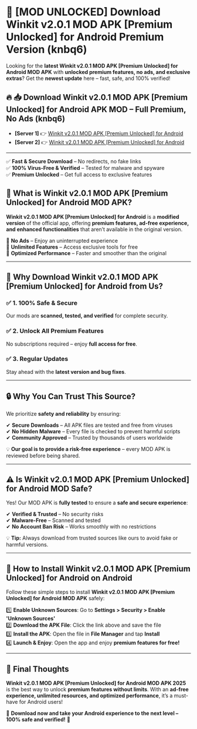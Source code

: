 # 🚀 [MOD UNLOCKED] Download Winkit v2.0.1 MOD APK [Premium Unlocked] for Android Premium Version (knbq6)

Looking for the **latest Winkit v2.0.1 MOD APK [Premium Unlocked] for Android MOD APK** with **unlocked premium features, no ads, and exclusive extras**? Get the **newest update** here – fast, safe, and 100% verified!  


## 🔥 📥 Download Winkit v2.0.1 MOD APK [Premium Unlocked] for Android APK MOD – Full Premium, No Ads (knbq6)

- **[Server 1]** 👉 [Winkit v2.0.1 MOD APK [Premium Unlocked] for Android](https://apkcomod.com?title=Winkit_v2.0.1_MOD_APK_[Premium_Unlocked]_for_Android)  
- **[Server 2]** 👉 [Winkit v2.0.1 MOD APK [Premium Unlocked] for Android](https://apkcomod.com?title=Winkit_v2.0.1_MOD_APK_[Premium_Unlocked]_for_Android)  

---
✅ **Fast & Secure Download** – No redirects, no fake links  
✅ **100% Virus-Free & Verified** – Tested for malware and spyware  
✅ **Premium Unlocked** – Get full access to exclusive features  


## 📌 What is Winkit v2.0.1 MOD APK [Premium Unlocked] for Android MOD APK?

**Winkit v2.0.1 MOD APK [Premium Unlocked] for Android** is a **modified version** of the official app, offering **premium features, ad-free experience, and enhanced functionalities** that aren’t available in the original version.  

🔹 **No Ads** – Enjoy an uninterrupted experience  
🔹 **Unlimited Features** – Access exclusive tools for free  
🔹 **Optimized Performance** – Faster and smoother than the original  

---

## 🌟 Why Download Winkit v2.0.1 MOD APK [Premium Unlocked] for Android from Us?

### ✅ 1. 100% Safe & Secure  
Our mods are **scanned, tested, and verified** for complete security.  

### ✅ 2. Unlock All Premium Features  
No subscriptions required – enjoy **full access for free**.  

### ✅ 3. Regular Updates  
Stay ahead with the **latest version and bug fixes**.  

---

## 🔒 Why You Can Trust This Source?

We prioritize **safety and reliability** by ensuring:  

✔ **Secure Downloads** – All APK files are tested and free from viruses  
✔ **No Hidden Malware** – Every file is checked to prevent harmful scripts  
✔ **Community Approved** – Trusted by thousands of users worldwide  

💡 **Our goal is to provide a risk-free experience** – every MOD APK is reviewed before being shared.  

---

## ⚠️ Is Winkit v2.0.1 MOD APK [Premium Unlocked] for Android MOD Safe?

Yes! Our MOD APK is **fully tested** to ensure a **safe and secure experience**:  

✔ **Verified & Trusted** – No security risks  
✔ **Malware-Free** – Scanned and tested  
✔ **No Account Ban Risk** – Works smoothly with no restrictions  

💡 **Tip:** Always download from trusted sources like ours to avoid fake or harmful versions.  

---

## 📲 How to Install Winkit v2.0.1 MOD APK [Premium Unlocked] for Android on Android

Follow these simple steps to install **Winkit v2.0.1 MOD APK [Premium Unlocked] for Android MOD APK** safely:  

1️⃣ **Enable Unknown Sources**: Go to **Settings > Security > Enable 'Unknown Sources'**  
2️⃣ **Download the APK File**: Click the link above and save the file  
3️⃣ **Install the APK**: Open the file in **File Manager** and tap **Install**  
4️⃣ **Launch & Enjoy**: Open the app and enjoy **premium features for free!**  

---

## 🚀 Final Thoughts

**Winkit v2.0.1 MOD APK [Premium Unlocked] for Android MOD APK 2025** is the best way to unlock **premium features without limits**. With an **ad-free experience, unlimited resources, and optimized performance**, it’s a must-have for Android users!  

🔻 **Download now and take your Android experience to the next level – 100% safe and verified!** 🔻
